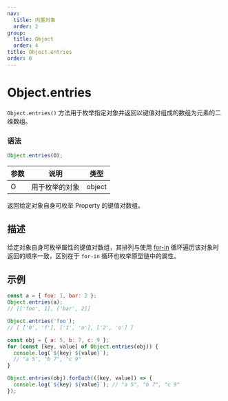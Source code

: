```yaml
---
nav:
  title: 内置对象
  order: 2
group:
  title: Object
  order: 4
title: Object.entries
order: 6
---
```


# Object.entries

`Object.entries()` 方法用于枚举指定对象并返回以键值对组成的数组为元素的二维数组。

### 语法

```js
Object.entries(O);
```

| 参数 | 说明           | 类型   |
| ---- | -------------- | ------ |
| O    | 用于枚举的对象 | object |

返回给定对象自身可枚举 Property 的键值对数组。

## 描述

给定对象自身可枚举属性的键值对数组，其排列与使用 [for-in](../../../basic-concept/statements-and-declarations/iteration-statement/the-for-in-statement.md) 循环遍历该对象时返回的顺序一致，区别在于 `for-in` 循环也枚举原型链中的属性。

## 示例

```js
const a = { foo: 1, bar: 2 };
Object.entries(a);
// [['foo', 1], ['bar', 2]]

Object.entries('foo');
// [ ['0', 'f'], ['1', 'o'], ['2', 'o'] ]

const obj = { a: 5, b: 7, c: 9 };
for (const [key, value] of Object.entries(obj)) {
  console.log(`${key} ${value}`);
  // "a 5", "b 7", "c 9"
}

Object.entries(obj).forEach(([key, value]) => {
  console.log(`${key} ${value}`); // "a 5", "b 7", "c 9"
});
```

